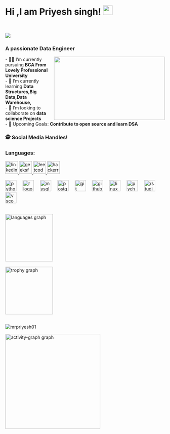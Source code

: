 

# Hi ,I am Priyesh singh! <img src="https://raw.githubusercontent.com/debdutgoswami/debdutgoswami/master/assets/gifs/Hi.gif" width="30px">
<br>

![](https://komarev.com/ghpvc/?username=mrpriyesh01&color=blue)<br>
### A passionate Data Engineer<br>
<div align="center">
  <img height="200" src="https://camo.githubusercontent.com/19db51af5f90f1b152bc0b9078f5fe97053955be5074f03f17019c70345bdcdb/68747470733a2f2f6d69726f2e6d656469756d2e636f6d2f6d61782f313336302f302a37513379765349765f7430696f4a2d5a2e676966" width= "350" align=right />
</div>
- 👨‍🏭 I’m currently pursuing <b>BCA  From Lovely Professional University</b> <br>
- 🏫 I’m currently learning <b>Data Structures,Big Data,Data Warehouse,</b> <br>
- 🙌 I’m looking to collaborate on <b>data science Projects</b> <br>
- 🥅 Upcoming Goals: <b>Contribute to open source and learn DSA </b> <br>

### 🕵 Social Media Handles!<br>


### Languages: 
<div align="left"><div align="left">
  <a href="https://www.linkedin.com/in/htppriyesh" target="_blank">
    <img src="https://img.shields.io/static/v1?message=LinkedIn&logo=linkedin&label=&color=0077B5&logoColor=white&labelColor=&style=for-the-badge" height="40" alt="linkedin logo"  />
  </a>
  <a href="https://www.geeksforgeeks.org/user/mrpriye1eoo/" target="_blank">
    <img src="https://img.shields.io/static/v1?message=geeksforgeeks&logo=geeksforgeeks&label=&color=7289DA&logoColor=white&labelColor=&style=for-the-badge" height="40" alt="geeksforgeeks logo"  />
  </a>
  <a href="https://leetcode.com/u/mrpriyesh037/" target="_blank">
    <img src="https://img.shields.io/static/v1?message=leetcode&logo=leetcode&label=&color=7289DA&logoColor=white&labelColor=&style=for-the-badge" height="40" alt="leetcode logo"  />
  </a>
  <a href="https://www.hackerrank.com/profile/mrpriyesh037/" target="_blank">
    <img src="https://img.shields.io/static/v1?message=HackerRank&logo=hackerrank&label=&color=2EC866&logoColor=white&labelColor=&style=for-the-badge" height="40" alt="hackerrank logo"  />
  </a>
</div>
<br>

  

  <img src="https://img.shields.io/badge/Python-3776AB?logo=python&logoColor=white&style=for-the-badge" height="35" alt="python logo"  />
  <img width="12" />
  <img src="https://img.shields.io/badge/R-276DC3?logo=r&logoColor=white&style=for-the-badge" height="35" alt="r logo"  />
  <img width="12" />
  <img src="https://img.shields.io/badge/MySQL-4479A1?logo=mysql&logoColor=white&style=for-the-badge" height="35" alt="mysql logo"  />
  <img width="12" />
  <img src="https://img.shields.io/badge/PostgreSQL-4169E1?logo=postgresql&logoColor=white&style=for-the-badge" height="35" alt="postgresql logo"  />
  <img width="12" />
  <img src="https://img.shields.io/badge/Git-F05032?logo=git&logoColor=white&style=for-the-badge" height="35" alt="git logo"  />
  <img width="12" />
  <img src="https://img.shields.io/badge/GitHub-181717?logo=github&logoColor=white&style=for-the-badge" height="35" alt="github logo"  />
  <img width="12" />
  <img src="https://img.shields.io/badge/Linux-FCC624?logo=linux&logoColor=black&style=for-the-badge" height="35" alt="linux logo"  />
  <img width="12" />
  <img src="https://img.shields.io/badge/PyCharm-000000?logo=pycharm&logoColor=white&style=for-the-badge" height="35" alt="pycharm logo"  />
  <img width="12" />
  <img src="https://img.shields.io/badge/RStudio-75AADB?logo=rstudio&logoColor=black&style=for-the-badge" height="35" alt="rstudio logo"  />
  <img width="12" />
  <img src="https://img.shields.io/badge/Visual Studio Code-007ACC?logo=visualstudiocode&logoColor=white&style=for-the-badge" height="35" alt="vscode logo"  />
  <img width="12" />
</div>
<br>




  <img src="https://github-readme-stats.vercel.app/api/top-langs?username=mrpriyesh01&locale=en&hide_title=false&layout=compact&card_width=320&langs_count=5&theme=radical&hide_border=false&order=2" height="150" alt="languages graph"  /><br><br>
  <img src="https://github-profile-trophy.vercel.app?username=mrpriyesh01&theme=darkhub&column=-1&row=1&margin-w=8&margin-h=8&no-bg=false&no-frame=false&order=4" height="150" alt="trophy graph"  /><br><br>
  <p><img align="center" src="https://github-readme-streak-stats.herokuapp.com/?user=mrpriyesh01&" alt="mrpriyesh01" /></p>
  <img src="https://github-readme-activity-graph.vercel.app/graph?username=mrpriyesh01&radius=16&theme=redical&area=true&order=5" height="300" alt="activity-graph graph"  />
</div>





